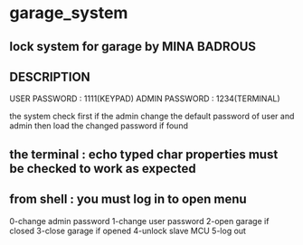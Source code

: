 # garage_system
lock system for garage
by MINA BADROUS
---------------------------------------------------------------------------------------------------
DESCRIPTION
-----------
USER PASSWORD  : 1111(KEYPAD)
ADMIN PASSWORD : 1234(TERMINAL)

the system check first if the admin change the default password of user and admin then load the changed password if found 

the terminal : echo typed char properties must be checked to work as expected
----------------------
from shell : you must log in to open menu
--------------------------
0-change admin password
1-change user password
2-open garage if closed
3-close garage if opened
4-unlock slave MCU
5-log out
